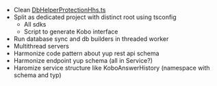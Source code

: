 - Clean [DbHelperProtectionHhs.ts](src/db/koboForm/DbHelperProtectionHhs.ts)
- Split as dedicated project with distinct root using tsconfig
    - All sdks
    - Script to generate Kobo interface
- Run database sync and db builders in threaded worker
- Multithread servers
- Harmonize code pattern about yup rest api schema
- Harmonize endpoint yup schema (all in Service?)
- Haromize service structure like KoboAnswerHistory (namespace with schema and typ)